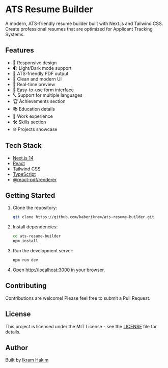 # ATS Resume Builder

A modern, ATS-friendly resume builder built with Next.js and Tailwind CSS. Create professional resumes that are optimized for Applicant Tracking Systems.

## Features

- 📱 Responsive design
- 🌓 Light/Dark mode support
- 📄 ATS-friendly PDF output
- 🎨 Clean and modern UI
- 💾 Real-time preview
- 📝 Easy-to-use form interface
- 🔤 Support for multiple languages
- 🏆 Achievements section
- 📚 Education details
- 💼 Work experience
- 🛠️ Skills section
- 🌐 Projects showcase

## Tech Stack

- [Next.js 14](https://nextjs.org/)
- [React](https://reactjs.org/)
- [Tailwind CSS](https://tailwindcss.com/)
- [TypeScript](https://www.typescriptlang.org/)
- [@react-pdf/renderer](https://react-pdf.org/)

## Getting Started

1. Clone the repository:
   ```bash
   git clone https://github.com/kaberikram/ats-resume-builder.git
   ```

2. Install dependencies:
   ```bash
   cd ats-resume-builder
   npm install
   ```

3. Run the development server:
   ```bash
   npm run dev
   ```

4. Open [http://localhost:3000](http://localhost:3000) in your browser.

## Contributing

Contributions are welcome! Please feel free to submit a Pull Request.

## License

This project is licensed under the MIT License - see the [LICENSE](LICENSE) file for details.

## Author

Built by [Ikram Hakim](https://x.com/Kaberikram)
